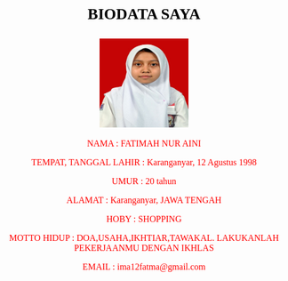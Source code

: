 <html>
	<HEAD>
		<font color="black" face="algerian">
		<h1>
		<b>
		<p align="center"><TITTLE>BIODATA SAYA</TITTLE></align=center">
		</font>
		</h1>
		</b>
	</HEAD>
	<BODY background="background.jpg">
		<font size="3" color="red" face="arial black">
		<p align="center"><img src="IMG-20160520 400x600.jpg" width="160" height="160"></p>
		<p align="center">NAMA : FATIMAH NUR AINI</p>
		<p align="center">TEMPAT, TANGGAL LAHIR : Karanganyar, 12 Agustus 1998</p>
		<p align="center">UMUR : 20 tahun</li></p>
		<p align="center">ALAMAT : Karanganyar, JAWA TENGAH</p>
		<p align="center">HOBY : SHOPPING</p>
		<p align="center">MOTTO HIDUP : DOA,USAHA,IKHTIAR,TAWAKAL. LAKUKANLAH PEKERJAANMU DENGAN IKHLAS</p>
		<p align="center">EMAIL : ima12fatma@gmail.com</p>
		</font>
	</BODY>
		</html>

